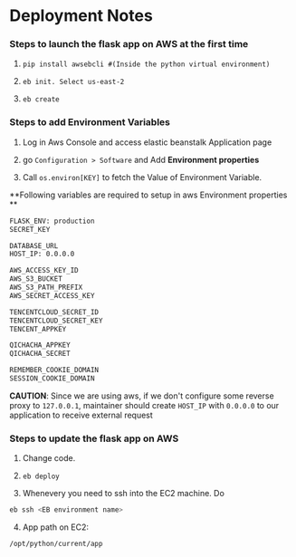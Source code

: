 # Deployment Notes

### Steps to launch the flask app on AWS at the first time

1. `pip install awsebcli #(Inside the python virtual environment)`

2. `eb init. Select us-east-2`

3. `eb create`

### Steps to add Environment Variables

1. Log in Aws Console and access elastic beanstalk Application page

2. go `Configuration > Software` and Add **Environment properties**

3. Call `os.environ[KEY]` to fetch the Value of Environment Variable.

**Following variables are required to setup in aws Environment properties
**

```sh
FLASK_ENV: production
SECRET_KEY

DATABASE_URL
HOST_IP: 0.0.0.0

AWS_ACCESS_KEY_ID
AWS_S3_BUCKET
AWS_S3_PATH_PREFIX
AWS_SECRET_ACCESS_KEY

TENCENTCLOUD_SECRET_ID
TENCENTCLOUD_SECRET_KEY
TENCENT_APPKEY

QICHACHA_APPKEY
QICHACHA_SECRET

REMEMBER_COOKIE_DOMAIN
SESSION_COOKIE_DOMAIN
```

**CAUTION**: Since we are using aws, if we don't configure some reverse proxy to `127.0.0.1`, maintainer should create `HOST_IP` with `0.0.0.0` to our application to receive external request

### Steps to update the flask app on AWS

1. Change code.

2. `eb deploy`

3. Whenevery you need to ssh into the EC2 machine. Do

```sh
eb ssh <EB environment name>
```

4. App path on EC2:

```sh
/opt/python/current/app
```
